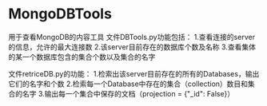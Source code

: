 # MongoDBTools
用于查看MongoDB的内容工具
文件DBTools.py功能包括：
1.查看连接的server的信息，允许的最大连接数
2.该server目前存在的数据库个数及名称
3.查看集体的某一个数据库包含的集合个数以及集合的名字

文件retriceDB.py的功能：
1.检索出该server目前存在的所有的Databases，输出它们的名字和个数
2.检索每一个Database中存在的集合（collection）数目和集合的名字
3.输出每一个集合中保存的文档（projection = {"_id": False}）

